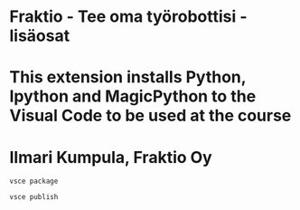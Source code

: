 # Fraktio - Tee oma työrobottisi -lisäosat

# This extension installs Python, Ipython and MagicPython to the Visual Code to be used at the course

# Ilmari Kumpula, Fraktio Oy

`vsce package`

`vsce publish`
